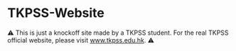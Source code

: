 # TKPSS-Website
:warning: This is just a knockoff site made by a TKPSS student. For the real TKPSS official website, please visit www.tkpss.edu.hk. :warning:
